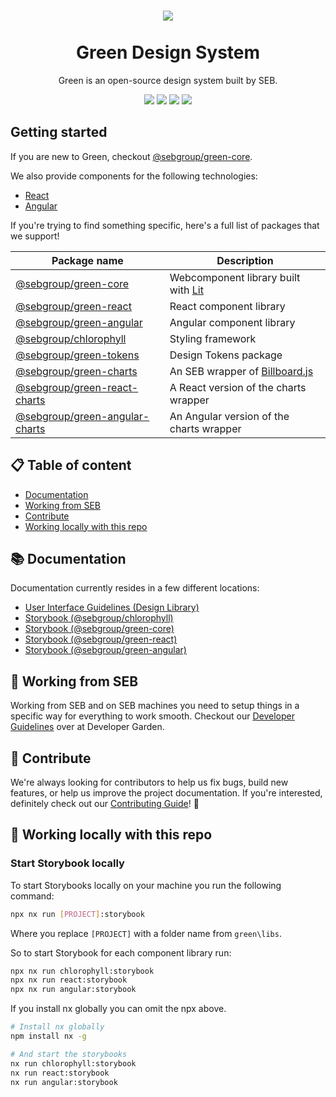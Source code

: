<h1 align="center">
    <a href="https://seb.io">
        <img src="https://github.com/sebgroup/green/assets/11420341/2fc122ba-54fc-4f22-b96d-d405079d6e50">
    </a>
    <br/>
    <br/>
    Green Design System
</h1>

<p align="center">Green is an open-source design system built by SEB.<p>
<p align="center"><a href="https://github.com/sebgroup/green/blob/main/LICENSE"><img src="https://img.shields.io/badge/license-Apache2.0-005FAC"/></a> <a href="https://semver.org/"><img src="https://img.shields.io/badge/semantic%20versioning-006D31"/></a> <a href="https://nx.dev/"><img src="https://img.shields.io/badge/maintained%20with-nx-006D31"/></a> <a href="https://github.com/sebgroup/green/blob/main/CONTRIBUTING.md"><img src="https://img.shields.io/badge/PRs-welcome-006D31"/></a></p>

## Getting started

If you are new to Green, checkout [@sebgroup/green-core](https://github.com/sebgroup/green/tree/main/libs/core).

We also provide components for the following technologies:

- [React](https://github.com/sebgroup/green/tree/main/libs/react)
- [Angular](https://github.com/sebgroup/green/tree/main/libs/angular)

If you're trying to find something specific, here's a full list of packages that we support!

| Package name                                                                                      | Description                                                             |
| ------------------------------------------------------------------------------------------------- | ----------------------------------------------------------------------- |
| [@sebgroup/green-core](https://github.com/sebgroup/green/tree/main/libs/core)                     | Webcomponent library built with [Lit](https://lit.dev)                  |
| [@sebgroup/green-react](https://github.com/sebgroup/green/tree/main/libs/react)                   | React component library                                                 |
| [@sebgroup/green-angular](https://github.com/sebgroup/green/tree/main/libs/angular)               | Angular component library                                               |
| [@sebgroup/chlorophyll](https://github.com/sebgroup/green/tree/main/libs/chlorophyll)             | Styling framework                                                       |
| [@sebgroup/green-tokens](https://github.com/sebgroup/green/tree/main/libs/tokens)                 | Design Tokens package                                                   |
| [@sebgroup/green-charts](https://github.com/sebgroup/green/tree/main/libs/charts)                 | An SEB wrapper of [Billboard.js](https://naver.github.io/billboard.js/) |
| [@sebgroup/green-react-charts](https://github.com/sebgroup/green/tree/main/libs/react-charts)     | A React version of the charts wrapper                                   |
| [@sebgroup/green-angular-charts](https://github.com/sebgroup/green/tree/main/libs/angular-charts) | An Angular version of the charts wrapper                                |

## 📋 Table of content

- [Documentation](https://github.com/sebgroup/green?tab=readme-ov-file#-documentation)
- [Working from SEB](https://github.com/sebgroup/green?tab=readme-ov-file#-working-from-seb)
- [Contribute](https://github.com/sebgroup/green?tab=readme-ov-file#-contribute)
- [Working locally with this repo](https://github.com/sebgroup/green?tab=readme-ov-file#-working-locally-with-this-repo)

## 📚 Documentation

Documentation currently resides in a few different locations:

- [User Interface Guidelines (Design Library)](https://designlibrary.sebgroup.com/)
- [Storybook (@sebgroup/chlorophyll)](https://sebgroup.github.io/green/latest/chlorophyll/)
- [Storybook (@sebgroup/green-core)](https://sebgroup.github.io/green/latest/core/)
- [Storybook (@sebgroup/green-react)](https://sebgroup.github.io/green/latest/react/)
- [Storybook (@sebgroup/green-angular)](https://sebgroup.github.io/green/latest/angular/)

## 🏦 Working from SEB

Working from SEB and on SEB machines you need to setup things in a specific way for everything to work smooth. Checkout our [Developer Guidelines](https://github.sebank.se/pages/seb-common/Developer-garden/detail_pages/green.html) over at Developer Garden.

## 🎉 Contribute

We're always looking for contributors to help us fix bugs, build new features, or help us improve the project documentation. If you're interested, definitely check out our [Contributing Guide](https://github.com/sebgroup/green/blob/main/CONTRIBUTING.md)! 👀

## 🔨 Working locally with this repo

### Start Storybook locally

To start Storybooks locally on your machine you run the following command:

```bash
npx nx run [PROJECT]:storybook
```

Where you replace `[PROJECT]` with a folder name from `green\libs`.

So to start Storybook for each component library run:

```bash
npx nx run chlorophyll:storybook
npx nx run react:storybook
npx nx run angular:storybook
```

If you install nx globally you can omit the npx above.

```bash
# Install nx globally
npm install nx -g

# And start the storybooks
nx run chlorophyll:storybook
nx run react:storybook
nx run angular:storybook
```
